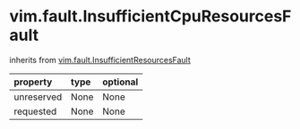 vim.fault.InsufficientCpuResourcesFault
=======================================
inherits from [vim.fault.InsufficientResourcesFault](docs/vim.fault.InsufficientResourcesFault.md)

| property | type | optional |
|:---------|:-----|:---------|
| unreserved | None | None |
| requested | None | None |
